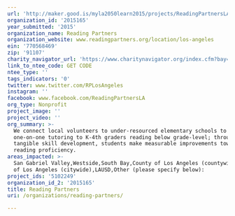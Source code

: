```yaml
---
url: 'http://maker.good.is/myla2050learn2015/projects/ReadingPartnersLA.html'
organization_id: '2015165'
year_submitted: '2015'
organization_name: Reading Partners
organization_website: www.readingpartners.org/location/los-angeles
ein: '770568469'
zip: '91107'
charity_navigator_url: 'https://www.charitynavigator.org/index.cfm?bay=search.profile&ein=770568469'
link_to_ntee_code: GET CODE
ntee_type: ''
tags_indicators: '0'
twitter: www.twitter.com/RPLosAngeles
instagram: ''
facebook: www.facebook.com/ReadingPartnersLA
org_type: Nonprofit
project_image: ''
project_video: ''
org_summary: >-
  We connect local volunteers to under-resourced elementary schools to provide
  one-on-one tutoring to K-4th graders reading below grade-level; through
  tangible skill development, students make measurable improvements toward
  reading proficiency.
areas_impacted: >-
  San Gabriel Valley,Westside,South Bay,County of Los Angeles (countywide),City
  of Los Angeles (citywide),LAUSD,Other (please specify below):
project_ids: '5102249'
organization_id_2: '2015165'
title: Reading Partners
uri: /organizations/reading-partners/

---
```

